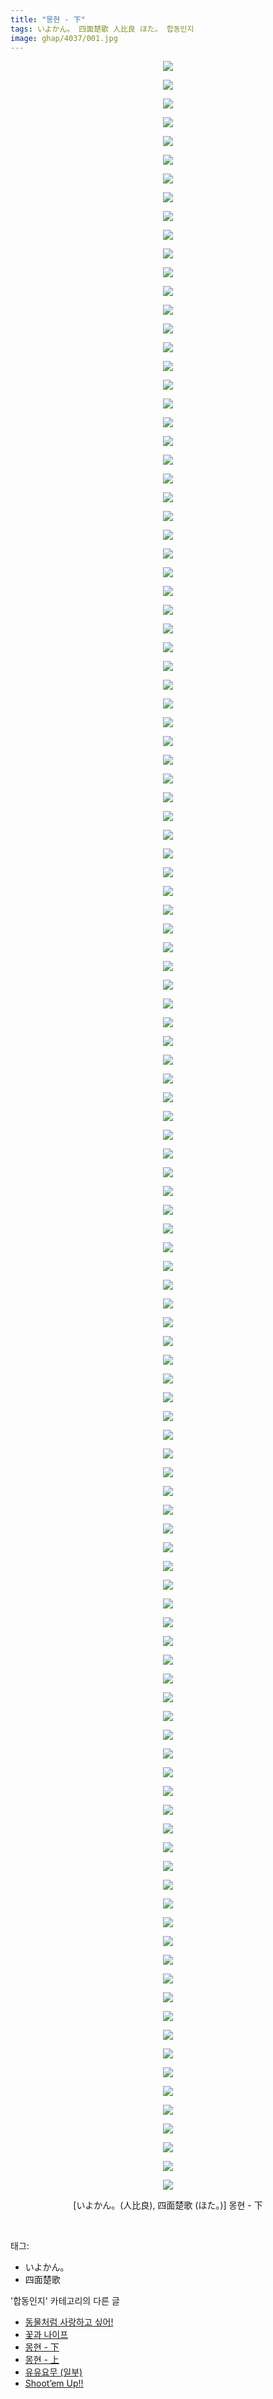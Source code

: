 ```yaml
---
title: "몽현 - 下"
tags: いよかん。 四面楚歌 人比良 ほた。 합동인지
image: ghap/4037/001.jpg
---
```

<div class="article">
<p style="text-align: center; clear: none; float: none;"><img src="{{ site.nasurl }}/ghap/4037/001.jpg"/></p>
<p style="text-align: center; clear: none; float: none;"><img src="{{ site.nasurl }}/ghap/4037/002.jpg"/></p>
<p style="text-align: center; clear: none; float: none;"><img src="{{ site.nasurl }}/ghap/4037/003.jpg"/></p>
<p style="text-align: center; clear: none; float: none;"><img src="{{ site.nasurl }}/ghap/4037/004.jpg"/></p>
<p style="text-align: center; clear: none; float: none;"><img src="{{ site.nasurl }}/ghap/4037/005.jpg"/></p>
<p style="text-align: center; clear: none; float: none;"><img src="{{ site.nasurl }}/ghap/4037/006.jpg"/></p>
<p style="text-align: center; clear: none; float: none;"><img src="{{ site.nasurl }}/ghap/4037/007.jpg"/></p>
<p style="text-align: center; clear: none; float: none;"><img src="{{ site.nasurl }}/ghap/4037/008.jpg"/></p>
<p style="text-align: center; clear: none; float: none;"><img src="{{ site.nasurl }}/ghap/4037/009.jpg"/></p>
<p style="text-align: center; clear: none; float: none;"><img src="{{ site.nasurl }}/ghap/4037/010.jpg"/></p>
<p style="text-align: center; clear: none; float: none;"><img src="{{ site.nasurl }}/ghap/4037/011.jpg"/></p>
<p style="text-align: center; clear: none; float: none;"><img src="{{ site.nasurl }}/ghap/4037/012.jpg"/></p>
<p style="text-align: center; clear: none; float: none;"><img src="{{ site.nasurl }}/ghap/4037/013.jpg"/></p>
<p style="text-align: center; clear: none; float: none;"><img src="{{ site.nasurl }}/ghap/4037/014.jpg"/></p>
<p style="text-align: center; clear: none; float: none;"><img src="{{ site.nasurl }}/ghap/4037/015.jpg"/></p>
<p style="text-align: center; clear: none; float: none;"><img src="{{ site.nasurl }}/ghap/4037/016.jpg"/></p>
<p style="text-align: center; clear: none; float: none;"><img src="{{ site.nasurl }}/ghap/4037/017.jpg"/></p>
<p style="text-align: center; clear: none; float: none;"><img src="{{ site.nasurl }}/ghap/4037/018.jpg"/></p>
<p style="text-align: center; clear: none; float: none;"><img src="{{ site.nasurl }}/ghap/4037/019.jpg"/></p>
<p style="text-align: center; clear: none; float: none;"><img src="{{ site.nasurl }}/ghap/4037/020.jpg"/></p>
<p style="text-align: center; clear: none; float: none;"><img src="{{ site.nasurl }}/ghap/4037/021.jpg"/></p>
<p style="text-align: center; clear: none; float: none;"><img src="{{ site.nasurl }}/ghap/4037/022.jpg"/></p>
<p style="text-align: center; clear: none; float: none;"><img src="{{ site.nasurl }}/ghap/4037/023.jpg"/></p>
<p style="text-align: center; clear: none; float: none;"><img src="{{ site.nasurl }}/ghap/4037/024.jpg"/></p>
<p style="text-align: center; clear: none; float: none;"><img src="{{ site.nasurl }}/ghap/4037/025.jpg"/></p>
<p style="text-align: center; clear: none; float: none;"><img src="{{ site.nasurl }}/ghap/4037/026.jpg"/></p>
<p style="text-align: center; clear: none; float: none;"><img src="{{ site.nasurl }}/ghap/4037/027.jpg"/></p>
<p style="text-align: center; clear: none; float: none;"><img src="{{ site.nasurl }}/ghap/4037/028.jpg"/></p>
<p style="text-align: center; clear: none; float: none;"><img src="{{ site.nasurl }}/ghap/4037/029.jpg"/></p>
<p style="text-align: center; clear: none; float: none;"><img src="{{ site.nasurl }}/ghap/4037/030.jpg"/></p>
<p style="text-align: center; clear: none; float: none;"><img src="{{ site.nasurl }}/ghap/4037/031.jpg"/></p>
<p style="text-align: center; clear: none; float: none;"><img src="{{ site.nasurl }}/ghap/4037/032.jpg"/></p>
<p style="text-align: center; clear: none; float: none;"><img src="{{ site.nasurl }}/ghap/4037/033.jpg"/></p>
<p style="text-align: center; clear: none; float: none;"><img src="{{ site.nasurl }}/ghap/4037/034.jpg"/></p>
<p style="text-align: center; clear: none; float: none;"><img src="{{ site.nasurl }}/ghap/4037/035.jpg"/></p>
<p style="text-align: center; clear: none; float: none;"><img src="{{ site.nasurl }}/ghap/4037/036.jpg"/></p>
<p style="text-align: center; clear: none; float: none;"><img src="{{ site.nasurl }}/ghap/4037/037.jpg"/></p>
<p style="text-align: center; clear: none; float: none;"><img src="{{ site.nasurl }}/ghap/4037/038.jpg"/></p>
<p style="text-align: center; clear: none; float: none;"><img src="{{ site.nasurl }}/ghap/4037/039.jpg"/></p>
<p style="text-align: center; clear: none; float: none;"><img src="{{ site.nasurl }}/ghap/4037/040.jpg"/></p>
<p style="text-align: center; clear: none; float: none;"><img src="{{ site.nasurl }}/ghap/4037/041.jpg"/></p>
<p style="text-align: center; clear: none; float: none;"><img src="{{ site.nasurl }}/ghap/4037/042.jpg"/></p>
<p style="text-align: center; clear: none; float: none;"><img src="{{ site.nasurl }}/ghap/4037/043.jpg"/></p>
<p style="text-align: center; clear: none; float: none;"><img src="{{ site.nasurl }}/ghap/4037/044.jpg"/></p>
<p style="text-align: center; clear: none; float: none;"><img src="{{ site.nasurl }}/ghap/4037/045.jpg"/></p>
<p style="text-align: center; clear: none; float: none;"><img src="{{ site.nasurl }}/ghap/4037/046.jpg"/></p>
<p style="text-align: center; clear: none; float: none;"><img src="{{ site.nasurl }}/ghap/4037/047.jpg"/></p>
<p style="text-align: center; clear: none; float: none;"><img src="{{ site.nasurl }}/ghap/4037/048.jpg"/></p>
<p style="text-align: center; clear: none; float: none;"><img src="{{ site.nasurl }}/ghap/4037/049.jpg"/></p>
<p style="text-align: center; clear: none; float: none;"><img src="{{ site.nasurl }}/ghap/4037/050.jpg"/></p>
<p style="text-align: center; clear: none; float: none;"><img src="{{ site.nasurl }}/ghap/4037/051.jpg"/></p>
<p style="text-align: center; clear: none; float: none;"><img src="{{ site.nasurl }}/ghap/4037/052.jpg"/></p>
<p style="text-align: center; clear: none; float: none;"><img src="{{ site.nasurl }}/ghap/4037/053.jpg"/></p>
<p style="text-align: center; clear: none; float: none;"><img src="{{ site.nasurl }}/ghap/4037/054.jpg"/></p>
<p style="text-align: center; clear: none; float: none;"><img src="{{ site.nasurl }}/ghap/4037/055.jpg"/></p>
<p style="text-align: center; clear: none; float: none;"><img src="{{ site.nasurl }}/ghap/4037/056.jpg"/></p>
<p style="text-align: center; clear: none; float: none;"><img src="{{ site.nasurl }}/ghap/4037/057.jpg"/></p>
<p style="text-align: center; clear: none; float: none;"><img src="{{ site.nasurl }}/ghap/4037/058.jpg"/></p>
<p style="text-align: center; clear: none; float: none;"><img src="{{ site.nasurl }}/ghap/4037/059.jpg"/></p>
<p style="text-align: center; clear: none; float: none;"><img src="{{ site.nasurl }}/ghap/4037/060.jpg"/></p>
<p style="text-align: center; clear: none; float: none;"><img src="{{ site.nasurl }}/ghap/4037/061.jpg"/></p>
<p style="text-align: center; clear: none; float: none;"><img src="{{ site.nasurl }}/ghap/4037/062.jpg"/></p>
<p style="text-align: center; clear: none; float: none;"><img src="{{ site.nasurl }}/ghap/4037/063.jpg"/></p>
<p style="text-align: center; clear: none; float: none;"><img src="{{ site.nasurl }}/ghap/4037/064.jpg"/></p>
<p style="text-align: center; clear: none; float: none;"><img src="{{ site.nasurl }}/ghap/4037/065.jpg"/></p>
<p style="text-align: center; clear: none; float: none;"><img src="{{ site.nasurl }}/ghap/4037/066.jpg"/></p>
<p style="text-align: center; clear: none; float: none;"><img src="{{ site.nasurl }}/ghap/4037/067.jpg"/></p>
<p style="text-align: center; clear: none; float: none;"><img src="{{ site.nasurl }}/ghap/4037/068.jpg"/></p>
<p style="text-align: center; clear: none; float: none;"><img src="{{ site.nasurl }}/ghap/4037/069.jpg"/></p>
<p style="text-align: center; clear: none; float: none;"><img src="{{ site.nasurl }}/ghap/4037/070.jpg"/></p>
<p style="text-align: center; clear: none; float: none;"><img src="{{ site.nasurl }}/ghap/4037/071.jpg"/></p>
<p style="text-align: center; clear: none; float: none;"><img src="{{ site.nasurl }}/ghap/4037/072.jpg"/></p>
<p style="text-align: center; clear: none; float: none;"><img src="{{ site.nasurl }}/ghap/4037/073.jpg"/></p>
<p style="text-align: center; clear: none; float: none;"><img src="{{ site.nasurl }}/ghap/4037/074.jpg"/></p>
<p style="text-align: center; clear: none; float: none;"><img src="{{ site.nasurl }}/ghap/4037/075.jpg"/></p>
<p style="text-align: center; clear: none; float: none;"><img src="{{ site.nasurl }}/ghap/4037/076.jpg"/></p>
<p style="text-align: center; clear: none; float: none;"><img src="{{ site.nasurl }}/ghap/4037/077.jpg"/></p>
<p style="text-align: center; clear: none; float: none;"><img src="{{ site.nasurl }}/ghap/4037/078.jpg"/></p>
<p style="text-align: center; clear: none; float: none;"><img src="{{ site.nasurl }}/ghap/4037/079.jpg"/></p>
<p style="text-align: center; clear: none; float: none;"><img src="{{ site.nasurl }}/ghap/4037/080.jpg"/></p>
<p style="text-align: center; clear: none; float: none;"><img src="{{ site.nasurl }}/ghap/4037/081.jpg"/></p>
<p style="text-align: center; clear: none; float: none;"><img src="{{ site.nasurl }}/ghap/4037/082.jpg"/></p>
<p style="text-align: center; clear: none; float: none;"><img src="{{ site.nasurl }}/ghap/4037/083.jpg"/></p>
<p style="text-align: center; clear: none; float: none;"><img src="{{ site.nasurl }}/ghap/4037/084.jpg"/></p>
<p style="text-align: center; clear: none; float: none;"><img src="{{ site.nasurl }}/ghap/4037/085.jpg"/></p>
<p style="text-align: center; clear: none; float: none;"><img src="{{ site.nasurl }}/ghap/4037/086.jpg"/></p>
<p style="text-align: center; clear: none; float: none;"><img src="{{ site.nasurl }}/ghap/4037/087.jpg"/></p>
<p style="text-align: center; clear: none; float: none;"><img src="{{ site.nasurl }}/ghap/4037/088.jpg"/></p>
<p style="text-align: center; clear: none; float: none;"><img src="{{ site.nasurl }}/ghap/4037/089.jpg"/></p>
<p style="text-align: center; clear: none; float: none;"><img src="{{ site.nasurl }}/ghap/4037/090.jpg"/></p>
<p style="text-align: center; clear: none; float: none;"><img src="{{ site.nasurl }}/ghap/4037/091.jpg"/></p>
<p style="text-align: center; clear: none; float: none;"><img src="{{ site.nasurl }}/ghap/4037/092.jpg"/></p>
<p style="text-align: center; clear: none; float: none;"><img src="{{ site.nasurl }}/ghap/4037/093.jpg"/></p>
<p style="text-align: center; clear: none; float: none;"><img src="{{ site.nasurl }}/ghap/4037/094.jpg"/></p>
<p style="text-align: center; clear: none; float: none;"><img src="{{ site.nasurl }}/ghap/4037/095.jpg"/></p>
<p style="text-align: center; clear: none; float: none;"><img src="{{ site.nasurl }}/ghap/4037/096.jpg"/></p>
<p style="text-align: center; clear: none; float: none;"><img src="{{ site.nasurl }}/ghap/4037/097.jpg"/></p>
<p style="text-align: center; clear: none; float: none;"><img src="{{ site.nasurl }}/ghap/4037/098.jpg"/></p>
<p style="text-align: center; clear: none; float: none;"><img src="{{ site.nasurl }}/ghap/4037/099.jpg"/></p>
<p style="text-align: center; clear: none; float: none;"><img src="{{ site.nasurl }}/ghap/4037/100.jpg"/></p>
<p style="text-align: center; clear: none; float: none;"><img src="{{ site.nasurl }}/ghap/4037/101.jpg"/></p>
<p style="text-align: center; clear: none; float: none;"><img src="{{ site.nasurl }}/ghap/4037/102.jpg"/></p>
<p style="text-align: center; clear: none; float: none;"><img src="{{ site.nasurl }}/ghap/4037/103.jpg"/></p>
<p style="text-align: center; clear: none; float: none;"><img src="{{ site.nasurl }}/ghap/4037/104.jpg"/></p>
<p style="text-align: center; clear: none; float: none;"><img src="{{ site.nasurl }}/ghap/4037/105.jpg"/></p>
<p style="text-align: center; clear: none; float: none;"><img src="{{ site.nasurl }}/ghap/4037/106.jpg"/></p>
<p style="text-align: center; clear: none; float: none;"><img src="{{ site.nasurl }}/ghap/4037/107.jpg"/></p>
<p style="text-align: center; clear: none; float: none;"><img src="{{ site.nasurl }}/ghap/4037/108.jpg"/></p>
<p style="text-align: center; clear: none; float: none;"><img src="{{ site.nasurl }}/ghap/4037/109.jpg"/></p>
<p style="text-align: center; clear: none; float: none;"><img src="{{ site.nasurl }}/ghap/4037/110.jpg"/></p>
<p style="text-align: center; clear: none; float: none;"><img src="{{ site.nasurl }}/ghap/4037/111.jpg"/></p>
<p style="text-align: center; clear: none; float: none;"><img src="{{ site.nasurl }}/ghap/4037/112.jpg"/></p>
<p style="text-align: center; clear: none; float: none;"><img src="{{ site.nasurl }}/ghap/4037/113.jpg"/></p>
<p style="text-align: center; clear: none; float: none;"><img src="{{ site.nasurl }}/ghap/4037/114.jpg"/></p>
<p style="text-align: center; clear: none; float: none;">[いよかん。(人比良), 四面楚歌 (ほた。)] 몽현 - 下</p>
<p><br/></p>
</div><div class="tagTrail">
<p>태그: </p>
<ul>
<li>いよかん。</li>
<li>四面楚歌</li>
</ul>
</div><div class="another">
<p>'합동인지' 카테고리의 다른 글</p>
<ul>
<li><a href="/2018-02-04-ghap_4160">동물처럼 사랑하고 싶어!</a></li>
<li><a href="/2018-01-05-ghap_4083">꽃과 나이프</a></li>
<li><a href="/2017-12-15-ghap_4037">몽현 - 下</a></li>
<li><a href="/2017-12-15-ghap_4036">몽현 - 上</a></li>
<li><a href="/2017-10-22-ghap_3893">유유요무 (일부)</a></li>
<li><a href="/2017-10-16-ghap_3854">Shoot’em Up!!</a></li>
</ul>
</div><div class="cb_module cb_fluid">
<div class="cb_wrt cb_profile">
</div><!-- commentList close -->
</div>